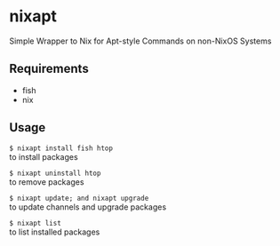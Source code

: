 # nixapt
Simple Wrapper to Nix for Apt-style Commands on non-NixOS Systems

## Requirements
- fish
- nix

## Usage
`$ nixapt install fish htop`  
to install packages  

`$ nixapt uninstall htop`  
to remove packages  

`$ nixapt update; and nixapt upgrade`  
to update channels and upgrade packages  

`$ nixapt list`  
to list installed packages